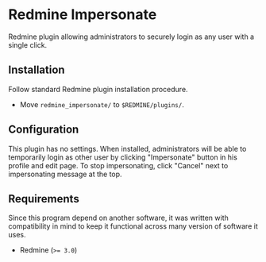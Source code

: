 Redmine Impersonate
===================

Redmine plugin allowing administrators to securely login as any user with
a single click.


Installation
------------

Follow standard Redmine plugin installation procedure.

  * Move `redmine_impersonate/` to `$REDMINE/plugins/`.


Configuration
-------------

This plugin has no settings. When installed, administrators will be able to
temporarily login as other user by clicking "Impersonate" button in his
profile and edit page. To stop impersonating, click "Cancel" next to
impersonating message at the top.


Requirements
------------

Since this program depend on another software, it was written with compatibility
in mind to keep it functional across many version of software it uses.

  * Redmine (`>= 3.0`)
